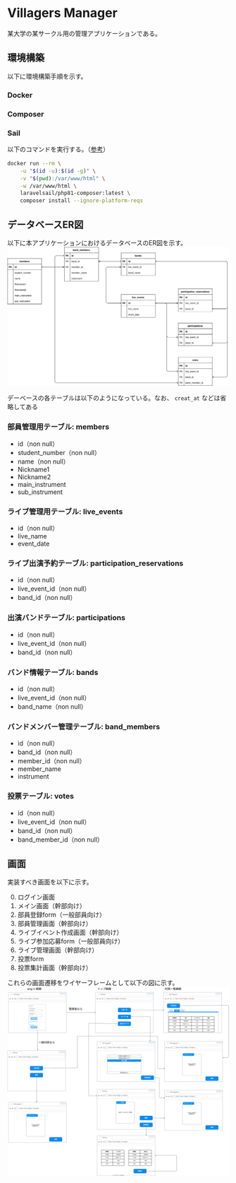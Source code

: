 # Villagers Manager
某大学の某サークル用の管理アプリケーションである。

## 環境構築
以下に環境構築手順を示す。
### Docker

### Composer

### Sail
以下のコマンドを実行する。（[参考](https://readouble.com/laravel/9.x/ja/sail.html)）
```sh
docker run --rm \
    -u "$(id -u):$(id -g)" \
    -v "$(pwd):/var/www/html" \
    -w /var/www/html \
    laravelsail/php81-composer:latest \
    composer install --ignore-platform-reqs
```

## データベースER図
以下に本アプリケーションにおけるデータベースのER図を示す。
![](diagrams/ER.svg)

デーベースの各テーブルは以下のようになっている。なお、 `creat_at` などは省略してある

### 部員管理用テーブル: members
- id（non null）
- student_number（non null）
- name（non null）
- Nickname1
- Nickname2
- main_instrument
- sub_instrument

### ライブ管理用テーブル: live_events
- id（non null）
- live_name
- event_date

### ライブ出演予約テーブル: participation_reservations
- id（non null）
- live_event_id（non null）
- band_id（non null）

### 出演バンドテーブル: participations
- id（non null）
- live_event_id（non null）
- band_id（non null）

### バンド情報テーブル: bands
- id（non null）
- live_event_id（non null）
- band_name（non null）

### バンドメンバー管理テーブル: band_members
- id（non null）
- band_id（non null）
- member_id（non null）
- member_name
- instrument

### 投票テーブル: votes
- id（non null）
- live_event_id（non null）
- band_id（non null）
- band_member_id（non null）


## 画面
実装すべき画面を以下に示す。

0. ログイン画面
1. メイン画面（幹部向け）
2. 部員登録form（一般部員向け）
3. 部員管理画面（幹部向け）
4. ライブイベント作成画面（幹部向け）
5. ライブ参加応募form（一般部員向け）
6. ライブ管理画面（幹部向け）
7. 投票form
8. 投票集計画面（幹部向け）

これらの画面遷移をワイヤーフレームとして以下の図に示す。
![](diagrams/wireframe.svg)